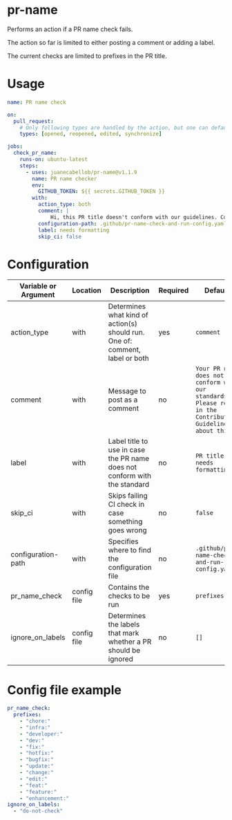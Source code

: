 # pr-name

Performs an action if a PR name check fails.

The action so far is limited to either posting a comment or adding a label.

The current checks are limited to prefixes in the PR title.
# Usage 

```yaml
name: PR name check 

on:
  pull_request:
    # Only following types are handled by the action, but one can default to all as well
    types: [opened, reopened, edited, synchronize]

jobs:
  check_pr_name:
    runs-on: ubuntu-latest
    steps:
      - uses: juanecabellob/pr-name@v1.1.9
        name: PR name checker
        env:
          GITHUB_TOKEN: ${{ secrets.GITHUB_TOKEN }}
        with:
          action_type: both
          comment: |
              Hi, this PR title doesn't conform with our guidelines. Could you name your PR's in the front repo adhering to our current standard?
          configuration-path: .github/pr-name-check-and-run-config.yaml
          label: needs formatting
          skip_ci: false

```

# Configuration

| Variable or Argument | Location | Description | Required | Default |
|--------------------------|------------------|----------------|-------------|----|
| action_type | with | Determines what kind of action(s) should run. One of: comment, label or both | yes | `comment` |
| comment | with | Message to post as a comment | no | `Your PR name does not conform with our standards. Please read in the Contributing Guidelines about this.` |
| label | with | Label title to use in case the PR name does not conform with the standard | no | `PR title needs formatting` |
| skip_ci | with | Skips failing CI check in case something goes wrong | no | `false` |
| configuration-path | with | Specifies where to find the configuration file | no | `.github/pr-name-check-and-run-config.yaml` |
| pr_name_check | config file | Contains the checks to be run | yes | `prefixes: []` |
| ignore_on_labels | config file | Determines the labels that mark whether a PR should be ignored | no | `[]` |


# Config file example 

```yaml
pr_name_check:
  prefixes:
    - "chore:"
    - "infra:"
    - "developer:"
    - "dev:"
    - "fix:"
    - "hotfix:"
    - "bugfix:"
    - "update:"
    - "change:"
    - "edit:"
    - "feat:"
    - "feature:"
    - "enhancement:"
ignore_on_labels:
  - "do-not-check"
```
